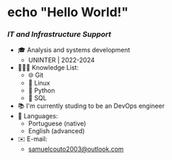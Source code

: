 # echo "Hello World!"
### *IT and Infrastructure Support*

- 🎓 Analysis and systems development
    * UNINTER | 2022-2024
- 🧑🏻‍💻 Knowledge List:
    * 🌐 Git
    * 🐧 Linux
    * 🐍 Python
    * 📁 SQL
- 📚 I'm currently studing to be an DevOps engineer
- 💬 Languages:
    * Portuguese (native)
    * English (advanced)
- ✉️ E-mail:
    * samuelcouto2003@outlook.com
